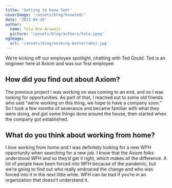 ```yaml
---
title: 'Getting to know Ted!'
coverImage: '/assets/blog/knowted/' 
date: '2021-04-26'
author:
  name: Tola Ore-Aruwaji
  picture: '/assets/blog/authors/tola.jpeg'
ogImage:
  url: '/assets/blog/working-better/ams1.jpg'
---
```


We’re kicking off our employee spotlight, chatting with Ted Gould. Ted is an engineer here at Axiom and was our first employee.

## How did you find out about Axiom?

The previous project I was working on was coming to an end, and so I was looking for opportunities. As part of that, I reached out to some old friends who said “we’re working on this thing, we hope to have a company soon.” So I took a few months of severance and became familiar with what they were doing, and got some things done around the house, then started when the company got established.

## What do you think about working from home?

I love working from home and I was definitely looking for a new WFH opportunity when searching for a new job. I know that the Axiom folks understood WFH and so they’d get it right, which makes all the difference. A lot of people have been forced into WFH because of the pandemic, but we’re going to find out who really embraced the change and who was forced into it in the next little while. WFH can be bad if you’re in an organization that doesn’t understand it.



